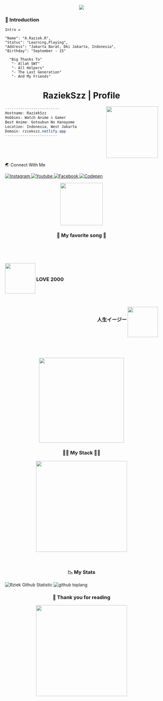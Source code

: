 <!DOCTYPE html>
 <body>
<div class="info">
<p align ="center">
 <img src= "https://files.catbox.moe/h73x0c.jpg" witdh = "100px"></img>
 
 ### 💓 Introduction
```
Intro =

"Name": "A.Raziek.R",
"Status": "Learning,Playing",
"Address": "Jakarta Barat, Dki Jakarta, Indonesia",
"Birthday": "September - 15"
   
  "Big Thanks To"
   "- Allah SWT"
   "- All Helpers"
   "- The Last Generation"
   "- And My Friends"
```
</p>
  <h1 align="center">RaziekSzz | Profile</h1>
  
  <img src="https://media.tenor.com/qLVgTQhZ4JoAAAAi/ehe-aha.gif" align = "right" width = "170"></img>
  <p width = "40">
   
```csharp
-------------------------
Hostname: RaziekSzz
Hobbies: Watch Anime & Gamer
Best Anime: Gotoubun No Hanayome
Location: Indonesia, West Jakarta
Domain: rziekszz.netlify.app
------------------------
```

</p>
 <br>
 <br>
 <br>
 
 🌏 Connect With Me

<a href="https://www.instagram.com/prz_cyber"> 
    <img src="https://img.shields.io/badge/Instagram-E4405F?style=for-the-badge&logo=instagram&logoColor=white" title="Instagram"  alt="Instagram"/>
</a>
<a href="https://www.youtube.com/@ZkrEdtz"> 
    <img src="https://img.shields.io/badge/YouTube-FF0000?style=for-the-badge&logo=youtube&logoColor=white" title="Youtube"  alt="Youtube"/>
</a>
<!-- <a href="mailto:razikrdtya@gmail.com"> 
    <img src="https://img.shields.io/badge/Gmail-D14836?style=for-the-badge&logo=gmail&logoColor=white" title="Gmail"  alt="Gmail"/>
</a> -->
<!-- <a href="https://www.github.com/lorenzxz"> 
    <img src="https://img.shields.io/badge/GitHub-100000?style=for-the-badge&logo=github&logoColor=white" title="GitHub"  alt="GitHub"/>
</a> -->
<!-- <a href="https://twitter.com/-"> 
    <img src="https://img.shields.io/badge/Twitter-1DA1F2?style=for-the-badge&logo=twitter&logoColor=white" title="Twitter"  alt="Twitter"/>
</a> -->
<a href="https://www.facebook.com/profile.php?=100087370156118"> 
    <img src="https://img.shields.io/badge/Facebook-%231877F2.svg?style=for-the-badge&logo=Facebook&logoColor=white" title="Facebook"  alt="Facebook"/>
</a>
<!--<a  href="https://www.linkedin.com/company/hi-coders/">
    <img src="https://img.shields.io/badge/LinkedIn-0077B5?style=for-the-badge&logo=linkedin&logoColor=white" title="LinkedIn"  alt="LinkedIn"/>
</a>-->
<a href="https://codepen.io/-"> 
    <img src="https://img.shields.io/badge/Codepen-000000?style=for-the-badge&logo=codepen&logoColor=white" title="Codepen"  alt="Codepen"/>
</a>
<br />
 <p align="center">
     <img src="https://media1.tenor.com/m/oXkW9LLAGG8AAAAC/oshi-no-ko-head-bob.gif" width="140"></img>
 </p>
 <h3 align="center">🎵 My favorite song 🎵</h3>
</div>
<div class="music" width = "140">
  <br>
<br>
<p align="left"> 
 <br>
 <a src="https://music.youtube.com/watch?v=oXZcuHIR5ko&si=EZ6TsHwvDBPlOGIO">
   <img src="https://lh3.googleusercontent.com/bZvM_5-TNxqVgcARVyglarPZHbWY9b9y4lPVuaj6cPp_WesnTs4VhJAXHyGsk-Bifs21awV4UT4OZsVC=w544-h544-l90-rj" width="100" align="left">
    </img>
   </a>
    <h3 align="left"><br>LOVE 2000</h3>
   </p>
 <br>
 <br>
 <br>
<p align="right">
  <a href="https://music.youtube.com/watch?v=ObvC7QEuqXY&si=wJB35BViP_wAKep9">
        <img src="https://lh3.googleusercontent.com/afOSAk2LNeVuemP8xalxWIAo7D1ZCb6LJlNaw5Dxe7nliR-WCtarbsr7Hm4U7Myn38bYS1eLWWXtstIWMg=w544-h544-l90-rj" width = "100" align="right"></img>
      </a>
        <h3 align="right"q><br>人生イージー</h3>
       </p>
          <br>
            <br>
        <br>
   </div>
   <br>
   <br>
   <p align="center">
         <img src="https://media1.tenor.com/m/ZtuVwa_2f1oAAAAC/kobayashi-san-chi-no-maid-dragon-anime.gif" width= "280"></img>
   </p>
  <h3 align="center">👨‍💻 My Stack 👨‍💻</h3>
   <p align="center">
<img src="https://skillicons.dev/icons?i=nodejs,js,html,css,python,cpp,c#,mongodb,github,linux,nginx,npm,tailwind&perline=8&theme=dark KK" width="300"></img>
  <br>
  <br>
  <br>
   <h3 align="center">📉 My Stats</h3>

![Rziek Github Statistic](https://github-readme-stats.vercel.app/api?username=RazikSz&layout=compact&show_icons=true&theme=highcontrast&show_owner=true)
![github toplang](https://github-readme-stats.vercel.app/api/top-langs/?username=RazikSz&layout=compact&theme=highcontrast)
<br>
  <h3 align="center">🙏 Thank you for reading</h3>
  <p align="center">
      <img src="https://media1.tenor.com/m/p_Wua847HAYAAAAd/hanamaru-kindergarten-anime.gif" width= "300"></img>
  </p>
 </body>
</html>

